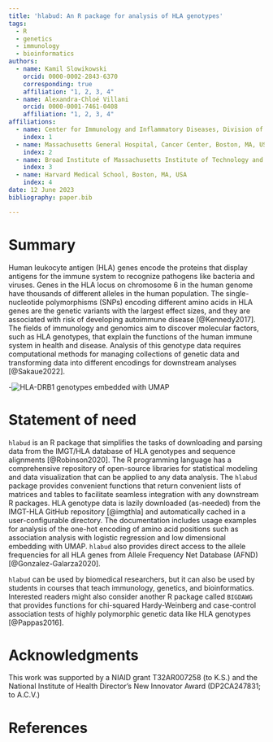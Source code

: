 ```yaml
---
title: 'hlabud: An R package for analysis of HLA genotypes'
tags:
  - R
  - genetics
  - immunology
  - bioinformatics
authors:
  - name: Kamil Slowikowski
	orcid: 0000-0002-2843-6370
	corresponding: true
    affiliation: "1, 2, 3, 4"
  - name: Alexandra-Chloé Villani
	orcid: 0000-0001-7461-0408
    affiliation: "1, 2, 3, 4"
affiliations:
  - name: Center for Immunology and Inflammatory Diseases, Division of Rheumatology, Allergy an Immunology, Department of Medicine, Massachusetts General Hospital, Boston, MA, USA
    index: 1
  - name: Massachusetts General Hospital, Cancer Center, Boston, MA, USA 
    index: 2
  - name: Broad Institute of Massachusetts Institute of Technology and Harvard, Cambridge, MA, USA
    index: 3
  - name: Harvard Medical School, Boston, MA, USA
	index: 4
date: 12 June 2023
bibliography: paper.bib

---
```


# Summary

Human leukocyte antigen (HLA) genes encode the proteins that display antigens for the immune system to recognize pathogens like bacteria and viruses.
Genes in the HLA locus on chromosome 6 in the human genome have thousands of different alleles in the human population.
The single-nucleotide polymorphisms (SNPs) encoding different amino acids in HLA genes are the genetic variants with the largest effect sizes, and they are associated with risk of developing autoimmune disease [@Kennedy2017].
The fields of immunology and genomics aim to discover molecular factors, such as HLA genotypes, that explain the functions of the human immune system in health and disease.
Analysis of this genotype data requires computational methods for managing collections of genetic data and transforming data into different encodings for downstream analyses [@Sakaue2022].

-![HLA-DRB1 genotypes embedded with UMAP](vignettes/articles/examples_files/figure-html/umap1-1.png)


# Statement of need

`hlabud` is an R package that simplifies the tasks of downloading and parsing data from the IMGT/HLA database of HLA genotypes and sequence alignments [@Robinson2020].
The R programming language has a comprehensive repository of open-source libraries for statistical modeling and data visualization that can be applied to any data analysis.
The `hlabud` package provides convenient functions that return convenient lists of matrices and tables to facilitate seamless integration with any downstream R packages.
HLA genotype data is lazily downloaded (as-needed) from the IMGT-HLA GitHub repository [@imgthla] and automatically cached in a user-configurable directory.
The documentation includes usage examples for analysis of the one-hot encoding of amino acid positions such as association analysis with logistic regression and low dimensional embedding with UMAP.
`hlabud` also provides direct access to the allele frequencies for all HLA genes from Allele Frequency Net Database (AFND) [@Gonzalez-Galarza2020].

`hlabud` can be used by biomedical researchers, but it can also be used by students in courses that teach immunology, genetics, and bioinformatics.
Interested readers might also consider another R package called `BIGDAWG` that provides functions for chi-squared Hardy-Weinberg and case-control association tests of highly polymorphic genetic data like HLA genotypes [@Pappas2016].

# Acknowledgments

This work was supported by a NIAID grant T32AR007258 (to K.S.) and the National Institute of Health Director’s New Innovator Award (DP2CA247831; to A.C.V.)


# References


